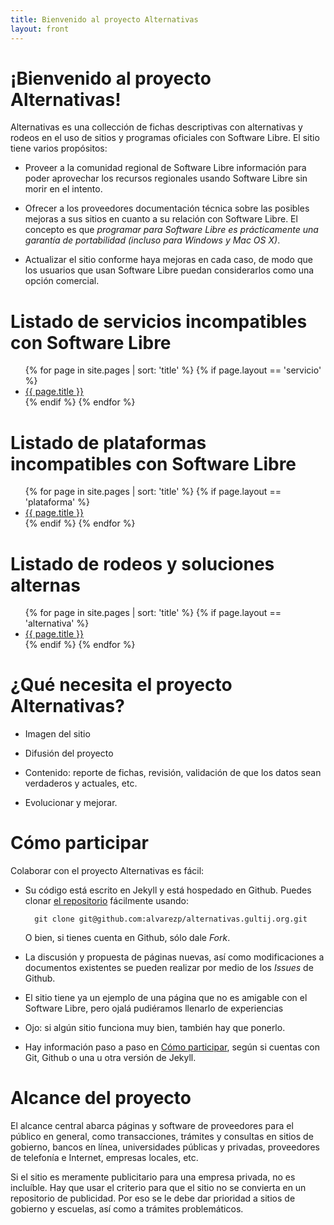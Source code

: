 ```yaml
---
title: Bienvenido al proyecto Alternativas
layout: front
---
```


# ¡Bienvenido al proyecto Alternativas!

Alternativas es una collección de fichas descriptivas con alternativas y rodeos en el uso de sitios y programas oficiales con Software Libre. El sitio tiene varios propósitos:

* Proveer a la comunidad regional de Software Libre información para poder aprovechar los recursos regionales usando Software Libre sin morir en el intento.

* Ofrecer a los proveedores documentación técnica sobre las posibles mejoras a sus sitios en cuanto a su relación con Software Libre. El concepto es que *programar para Software Libre es prácticamente una garantía de portabilidad (incluso para Windows y Mac OS X)*.

* Actualizar el sitio conforme haya mejoras en cada caso, de modo que los usuarios que usan Software Libre puedan considerarlos como una opción comercial.

# Listado de servicios incompatibles con Software Libre

<!-- Listado de páginas  -->
<ul class="listado-servicios">
{% for page in site.pages | sort: 'title' %}
	{% if page.layout == 'servicio' %}
	<li class="listado-servicios-entrada">
		<a href="{{ site.url }}{{ page.url }}">
			{{ page.title }}
		</a>
	</li>
	{% endif %}
{% endfor %}
</ul>

# Listado de plataformas incompatibles con Software Libre

<!-- Listado de páginas  -->
<ul class="listado-plataformas">
{% for page in site.pages | sort: 'title' %}
	{% if page.layout == 'plataforma' %}
	<li class="listado-plataformas-entrada">
		<a href="{{ site.url }}{{ page.url }}">
			{{ page.title }}
		</a>
	</li>
	{% endif %}
{% endfor %}
</ul>

# Listado de rodeos y soluciones alternas

<!-- Listado de páginas  -->
<ul class="listado-alternativas">
{% for page in site.pages | sort: 'title' %}
	{% if page.layout == 'alternativa' %}
	<li class="listado-alternatiass-entrada">
		<a href="{{ site.url }}{{ page.url }}">
			{{ page.title }}
		</a>
	</li>
	{% endif %}
{% endfor %}
</ul>

# ¿Qué necesita el proyecto Alternativas?

* Imagen del sitio

* Difusión del proyecto

* Contenido: reporte de fichas, revisión, validación de que los datos sean verdaderos y actuales, etc.

* Evolucionar y mejorar.

# Cómo participar

Colaborar con el proyecto Alternativas es fácil:

* Su código está escrito en Jekyll y está hospedado en Github. Puedes clonar [el repositorio](http://www.github.com/alvarezp/alternativas.gultij.org/) fácilmente usando:

		git clone git@github.com:alvarezp/alternativas.gultij.org.git

  O bien, si tienes cuenta en Github, sólo dale *Fork*.

* La discusión y propuesta de páginas nuevas, así como modificaciones a documentos existentes se pueden realizar por medio de los *Issues* de Github.

* El sitio tiene ya un ejemplo de una página que no es amigable con el Software Libre, pero ojalá pudiéramos llenarlo de experiencias

* Ojo: si algún sitio funciona muy bien, también hay que ponerlo.

* Hay información paso a paso en [Cómo participar](como-participar), según si cuentas con Git, Github o una u otra versión de Jekyll.

# Alcance del proyecto

El alcance central abarca páginas y software de proveedores para el público en general, como transacciones, trámites y consultas en sitios de gobierno, bancos en línea, universidades públicas y privadas, proveedores de telefonía e Internet, empresas locales, etc.

Si el sitio es meramente publicitario para una empresa privada, no es incluíble. Hay que usar el criterio para que el sitio no se convierta en un repositorio de publicidad. Por eso se le debe dar prioridad a sitios de gobierno y escuelas, así como a trámites problemáticos.

